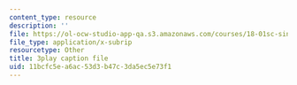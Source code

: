```yaml
---
content_type: resource
description: ''
file: https://ol-ocw-studio-app-qa.s3.amazonaws.com/courses/18-01sc-single-variable-calculus-fall-2010/11bcfc5ea6ac53d3b47c3da5ec5e73f1_XRkgBWbWvg4.vtt
file_type: application/x-subrip
resourcetype: Other
title: 3play caption file
uid: 11bcfc5e-a6ac-53d3-b47c-3da5ec5e73f1
---
```

